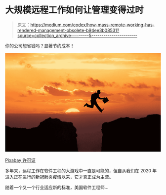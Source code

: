 # 大规模远程工作如何让管理变得过时

> 原文：<https://medium.com/codex/how-mass-remote-working-has-rendered-management-obsolete-b94ee3b08531?source=collection_archive---------5----------------------->

你的公司想省钱吗？显著节约成本！

![](img/76a65adcd31fcd13eb92b0d5bbf0c043.png)

[Pixabay 许可证](https://pixabay.com/service/license/)

多年来，远程工作在软件工程的大游戏中一直是可能的，但自从我们在 2020 年进入正在进行的新冠肺炎疫情以来，它才真正成为主流。

随着一个又一个行业适应新的标准，美国软件工程师…